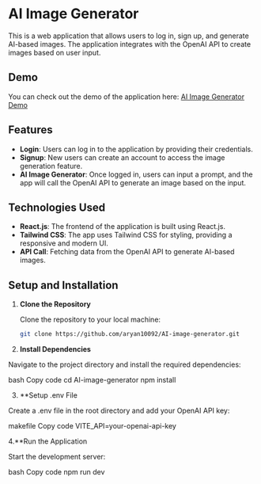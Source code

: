 
# AI Image Generator

This is a web application that allows users to log in, sign up, and generate AI-based images. The application integrates with the OpenAI API to create images based on user input.

## Demo

You can check out the demo of the application here: [AI Image Generator Demo](https://ai-image-generator-d01x.onrender.com) 

## Features

- **Login**: Users can log in to the application by providing their credentials.
- **Signup**: New users can create an account to access the image generation feature.
- **AI Image Generator**: Once logged in, users can input a prompt, and the app will call the OpenAI API to generate an image based on the input.
  
## Technologies Used

- **React.js**: The frontend of the application is built using React.js.
- **Tailwind CSS**: The app uses Tailwind CSS for styling, providing a responsive and modern UI.
- **API Call**: Fetching data from the OpenAI API to generate AI-based images.
  
## Setup and Installation

1. **Clone the Repository**

   Clone the repository to your local machine:

   ```bash
   git clone https://github.com/aryan10092/AI-image-generator.git
2. **Install Dependencies**

Navigate to the project directory and install the required dependencies:

bash
Copy code
cd AI-image-generator
npm install

3. **Setup .env File

Create a .env file in the root directory and add your OpenAI API key:

makefile
Copy code
VITE_API=your-openai-api-key

4.**Run the Application

Start the development server:

bash
Copy code
npm run dev
